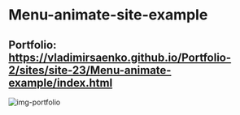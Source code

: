 # Menu-animate-site-example

## Portfolio: https://vladimirsaenko.github.io/Portfolio-2/sites/site-23/Menu-animate-example/index.html

![img-portfolio](https://user-images.githubusercontent.com/56477695/154950265-64d5ef1d-b49c-44db-8fae-6a02155ec2f4.jpg)
